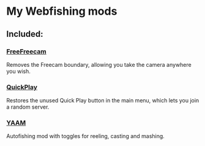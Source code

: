 # My Webfishing mods
## Included:
### [FreeFreecam](https://thunderstore.io/c/webfishing/p/VeryUnlethalCoalition/FreeFreecam/)
Removes the Freecam boundary, allowing you take the camera anywhere you wish.

### [QuickPlay](https://thunderstore.io/c/webfishing/p/VeryUnlethalCoalition/QuickPlay/)
Restores the unused Quick Play button in the main menu, which lets you join a random server.

### [YAAM](https://thunderstore.io/c/webfishing/p/VeryUnlethalCoalition/YAAM/)
Autofishing mod with toggles for reeling, casting and mashing.
